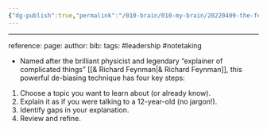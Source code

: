```yaml
---
{"dg-publish":true,"permalink":"/010-brain/010-my-brain/20220409-the-feynman-technique/","created":"2022-04-09T14:01:10.000-04:00","updated":"2025-03-08T14:46:06.000-05:00"}
---
```


---
reference:
page:
author:
bib:
tags: #leadership #notetaking

- Named after the brilliant physicist and legendary “explainer of complicated things” [[& Richard Feynman\|& Richard Feynman]], this powerful de-biasing technique has four key steps: 

1.  Choose a topic you want to learn about (or already know). 
2.  Explain it as if you were talking to a 12-year-old (no jargon!). 
3.  Identify gaps in your explanation. 
4.  Review and refine.